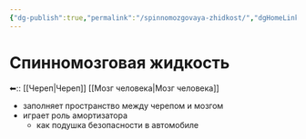 ```yaml
---
{"dg-publish":true,"permalink":"/spinnomozgovaya-zhidkost/","dgHomeLink":true,"dgPassFrontmatter":false}
---
```


# Спинномозговая жидкость

⬅:: [[Череп|Череп]] [[Мозг человека|Мозг человека]]

- заполняет пространство между черепом и мозгом
- играет роль амортизатора
	- как подушка безопасности в автомобиле
